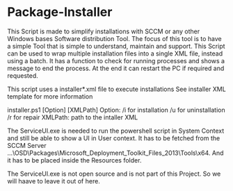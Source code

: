 # Package-Installer

  This Script is made to simplify installations with SCCM or any other Windows bases Software distribution Tool.
  The focus of this tool is to have a simple Tool that is simple to understand, maintain and support.
  This Script can be used to wrap multiple installation files into a single XML file, instead using a batch.
  It has a function to check for running processes and shows a message to end the process.
  At the end it can restart the PC if required and requested. 

  This script uses a installer*.xml file to execute installations
  See installer XML template for more information

  installer.ps1 [Option] [XMLPath]
  Option:
    /i for installation
    /u for uninstallation
    /r for repair
  XMLPath:
    path to the intaller XML  


The ServiceUI.exe is needed to run the powershell script in System Context and still be able to show a UI in User context. It has to be fetched from the SCCM Server ...\OSD\Packages\Microsoft_Deployment_Toolkit_Files_2013\Tools\x64.
And it has to be placed inside the Resources folder.

The ServiceUI.exe is not open source and is not part of this Project. So we will haave to leave it out of here.
